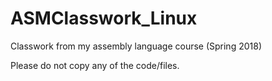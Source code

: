 # ASMClasswork_Linux

Classwork from my assembly language course (Spring 2018)

Please do not copy any of the code/files.
